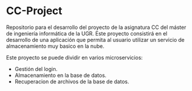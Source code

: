 # CC-Project
Repositorio para el desarrollo del proyecto de la asignatura CC del máster de ingeniería informática de la UGR.
Este proyecto consistirá en el desarrollo de una aplicación que permita al usuario utilizar un servicio de almacenamiento muy basico en la nube. 

Este proyecto se puede dividir en varios microservicios:
- Gestión del login.
- Almacenamiento en la base de datos.
- Recuperacion de archivos de la base de datos.
